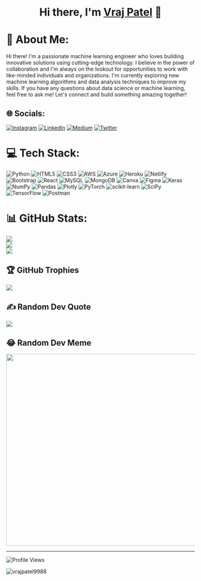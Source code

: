 <h1 align="center">
  Hi there, I'm <a href="https://vrajpatel.tech/" target="_blank">Vraj Patel</a> 👋
</h1>


# 💫 About Me:
Hi there! I'm a passionate machine learning engineer who loves building innovative solutions using cutting-edge technology. I believe in the power of collaboration and I'm always on the lookout for opportunities to work with like-minded individuals and organizations. I'm currently exploring new machine learning algorithms and data analysis techniques to improve my skills. If you have any questions about data science or machine learning, feel free to ask me! Let's connect and build something amazing together!

## 🌐 Socials:
[![Instagram](https://img.shields.io/badge/Instagram-%23E4405F.svg?logo=Instagram&logoColor=white)](https://www.instagram.com/vrajpatell__/) [![LinkedIn](https://img.shields.io/badge/LinkedIn-%230077B5.svg?logo=linkedin&logoColor=white)](https://www.linkedin.com/in/vrajpatel9988/) [![Medium](https://img.shields.io/badge/Medium-12100E?logo=medium&logoColor=white)](https://medium.com/@vrajpatel9988) [![Twitter](https://img.shields.io/badge/Twitter-%231DA1F2.svg?logo=Twitter&logoColor=white)](https://twitter.com/vrajpatel9988) 

# 💻 Tech Stack:
![Python](https://img.shields.io/badge/python-3670A0?style=for-the-badge&logo=python&logoColor=ffdd54) ![HTML5](https://img.shields.io/badge/html5-%23E34F26.svg?style=for-the-badge&logo=html5&logoColor=white) ![CSS3](https://img.shields.io/badge/css3-%231572B6.svg?style=for-the-badge&logo=css3&logoColor=white) ![AWS](https://img.shields.io/badge/AWS-%23FF9900.svg?style=for-the-badge&logo=amazon-aws&logoColor=white) ![Azure](https://img.shields.io/badge/azure-%230072C6.svg?style=for-the-badge&logo=azure-devops&logoColor=white) ![Heroku](https://img.shields.io/badge/heroku-%23430098.svg?style=for-the-badge&logo=heroku&logoColor=white) ![Netlify](https://img.shields.io/badge/netlify-%23000000.svg?style=for-the-badge&logo=netlify&logoColor=#00C7B7) ![Bootstrap](https://img.shields.io/badge/bootstrap-%23563D7C.svg?style=for-the-badge&logo=bootstrap&logoColor=white) ![React](https://img.shields.io/badge/react-%2320232a.svg?style=for-the-badge&logo=react&logoColor=%2361DAFB) ![MySQL](https://img.shields.io/badge/mysql-%2300f.svg?style=for-the-badge&logo=mysql&logoColor=white) ![MongoDB](https://img.shields.io/badge/MongoDB-%234ea94b.svg?style=for-the-badge&logo=mongodb&logoColor=white) ![Canva](https://img.shields.io/badge/Canva-%2300C4CC.svg?style=for-the-badge&logo=Canva&logoColor=white) 	![Figma](https://img.shields.io/badge/figma-%23F24E1E.svg?style=for-the-badge&logo=figma&logoColor=white) ![Keras](https://img.shields.io/badge/Keras-%23D00000.svg?style=for-the-badge&logo=Keras&logoColor=white) ![NumPy](https://img.shields.io/badge/numpy-%23013243.svg?style=for-the-badge&logo=numpy&logoColor=white) ![Pandas](https://img.shields.io/badge/pandas-%23150458.svg?style=for-the-badge&logo=pandas&logoColor=white) ![Plotly](https://img.shields.io/badge/Plotly-%233F4F75.svg?style=for-the-badge&logo=plotly&logoColor=white) ![PyTorch](https://img.shields.io/badge/PyTorch-%23EE4C2C.svg?style=for-the-badge&logo=PyTorch&logoColor=white) ![scikit-learn](https://img.shields.io/badge/scikit--learn-%23F7931E.svg?style=for-the-badge&logo=scikit-learn&logoColor=white) ![SciPy](https://img.shields.io/badge/SciPy-%230C55A5.svg?style=for-the-badge&logo=scipy&logoColor=%white) ![TensorFlow](https://img.shields.io/badge/TensorFlow-%23FF6F00.svg?style=for-the-badge&logo=TensorFlow&logoColor=white) ![Postman](https://img.shields.io/badge/Postman-FF6C37?style=for-the-badge&logo=postman&logoColor=white)

# 📊 GitHub Stats:
![](https://github-readme-stats.vercel.app/api?username=vrajpatel9988&theme=dracula&hide_border=false&include_all_commits=false&count_private=true)<br/>
![](https://github-readme-streak-stats.herokuapp.com/?user=vrajpatel9988&theme=dracula&hide_border=false)<br/>
![](https://github-readme-stats.vercel.app/api/top-langs/?username=vrajpatel9988&theme=dracula&hide_border=false&include_all_commits=false&count_private=true&layout=compact)


## 🏆 GitHub Trophies
![](https://github-profile-trophy.vercel.app/?username=vrajpatel9988&theme=Dark&no-frame=false&no-bg=true&margin-w=4)


## ✍️ Random Dev Quote
![](https://quotes-github-readme.vercel.app/api?type=horizontal&theme=radical)


## 😂 Random Dev Meme
<img src="https://rm.up.railway.app/" width="512px"/>

---

![Profile Views](https://visitor-badge.glitch.me/badge?page_id=vrajpatel9988.vrajpatel9988&labe=Profile%20Views)

<p align="left"> <img src="https://komarev.com/ghpvc/?username=vrajpatel9988&label=Profile%20views&color=0e75b6&style=flat" alt="vrajpatel9988" /> </p>

